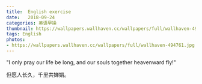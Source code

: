 ```yaml
---
title:  English exercise
date:   2018-09-24
categories: 英语早操
thumbnail: https://wallpapers.wallhaven.cc/wallpapers/full/wallhaven-494761.jpg
tags: English
photos:
- https://wallpapers.wallhaven.cc/wallpapers/full/wallhaven-494761.jpg
---
```


"I only pray our life be long, and our souls together heavenward fly!"
<p>但愿人长久，千里共婵娟。   </p>
